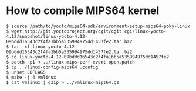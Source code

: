 # How to compile MIPS64 kernel

    $ source /path/to/yocto/mips64-sdk/environment-setup-mips64-poky-linux
    $ wget http://git.yoctoproject.org/cgit/cgit.cgi/linux-yocto-4.12/snapshot/linux-yocto-4.12-09bddd16543c2f4fa1bb5a535994975dd1457fe2.tar.bz2
    $ tar -xf linux-yocto-4.12-09bddd16543c2f4fa1bb5a535994975dd1457fe2.tar.bz2
    $ cd linux-yocto-4.12-09bddd16543c2f4fa1bb5a535994975dd1457fe2
    $ patch -p1 < ../linux-mips-perf-event-open.patch
    $ cp ../linux-config-mips64 .config
    $ unset LDFLAGS
    $ make -j 4 vmlinux
    $ cat vmlinux | gzip > ../vmlinux-mips64.gz
